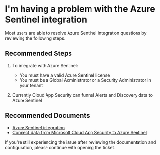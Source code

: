 <properties
  pagetitle="I'm having a problem with the Azure Sentinel integration"
  service=""
  resource=""
  ms.author="nagrand"
  selfhelptype="Generic"
  supporttopicids="32745216"
  productpesids="16031"
  cloudenvironments="public, fairfax, mooncake, blackforest, ussec, usnat"
  disableclouds=""
  articleid="bccf116e-5e26-421a-8e12-cc81bcb82d0e"
  ownershipid="CloudAppSecurity_API" />
# I'm having a problem with the Azure Sentinel integration

Most users are able to resolve Azure Sentinel integration questions by reviewing the following steps.

## **Recommended Steps**

1. To integrate with Azure Sentinel:
   - You must have a valid Azure Sentinel license
   - You must be a Global Administrator or a Security Administrator in your tenant

1. Currently Cloud App Security can funnel Alerts and Discovery data to Azure Sentinel

## **Recommended Documents**

- [Azure Sentinel integration](https://docs.microsoft.com/cloud-app-security/siem-sentinel)
- [Connect data from Microsoft Cloud App Security to Azure Sentinel](https://docs.microsoft.com/azure/sentinel/connect-cloud-app-security)

If you're still experiencing the issue after reviewing the documentation and configuration, please continue with opening the ticket.